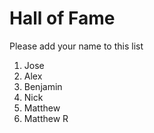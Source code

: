 # Hall of Fame
Please add your name to this list

1. Jose
2. Alex
3. Benjamin
4. Nick
5. Matthew
6. Matthew R
